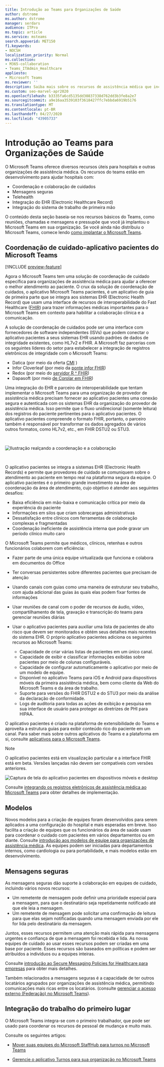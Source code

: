 ```yaml
---
title: Introdução ao Teams para Organizações de Saúde
author: dstrome
ms.author: dstrome
manager: serdars
audience: ITPro
ms.topic: article
ms.service: msteams
search.appverid: MET150
f1.keywords:
- NOCSH
localization_priority: Normal
ms.collection:
- M365-collaboration
- Teams_ITAdmin_Healthcare
appliesto:
- Microsoft Teams
ms.reviewer: ''
description: Saiba mais sobre os recursos de assistência médica que incluem coordenação, Secure Messaging, telehealth, integração do EHR e primeira integração do sistema de trabalho.
ms.custom: seo-marvel-apr2020
ms.openlocfilehash: b3335fa6cd5135dd30837338d762dd3b3fe8a2e7
ms.sourcegitcommit: a9e16aa3539103f3618427ffc7ebbda6919b5176
ms.translationtype: MT
ms.contentlocale: pt-BR
ms.lasthandoff: 04/27/2020
ms.locfileid: "43905733"
---
```

# <a name="get-started-with-teams-for-healthcare-organizations"></a>Introdução ao Teams para Organizações de Saúde

O Microsoft Teams oferece diversos recursos úteis para hospitais e outras organizações de assistência médica. Os recursos do teams estão em desenvolvimento para ajudar hospitais com:

- Coordenação e colaboração de cuidados
- Mensagens seguras
- Telehealth
- Integração do EHR (Electronic Healthcare Record) 
- Integração do sistema de trabalho de primeira mão 

O conteúdo desta seção baseia-se nos recursos básicos do Teams, como reuniões, chamadas e mensagens e pressupõe que você já implantou o Microsoft Teams em sua organização. Se você ainda não distribuiu o Microsoft Teams, comece lendo [como implantar o Microsoft Teams](../../How-to-roll-out-teams.md).

## <a name="care-coordination---microsoft-teams-patients-app"></a>Coordenação de cuidado-aplicativo pacientes do Microsoft Teams

[!INCLUDE [preview-feature](../../includes/preview-feature.md)]

Agora o Microsoft Teams tem uma solução de coordenação de cuidado específica para organizações de assistência médica para ajudar a oferecer o melhor atendimento ao paciente. O crux da solução de coordenação de cuidados, o aplicativo Microsoft Teams pacientes, é um aplicativo de guia de primeira parte que se integra aos sistemas EHR (Electronic Health Record) que usam uma interface de recursos de interoperabilidade do Fast Healthcare ([FHIR](https://www.hl7.org/fhir/)) para trazer informações médicas importantes para o Microsoft Teams em contexto para habilitar a colaboração clínica e a comunicação.  

A solução de coordenação de cuidados pode ser uma interface com fornecedores de software independentes (ISVs) que podem conectar o aplicativo pacientes a seus sistemas EHR usando padrões de dados de integridade existentes, como HL7v2 e FHIR. A Microsoft faz parcerias com os seguintes líderes do setor para estabelecer a integração de registros eletrônicos de integridade com o Microsoft Teams:

- Datica (por meio da oferta [CMI](https://datica.com/compliant-managed-integration/) )
- Infor Cloverleaf (por meio da [ponte infor FHIR](https://pages.infor.com/hcl-infor-fhir-bridge-brochure.html))
- Redox (por meio do [servidor R ^ FHIR](https://www.redoxengine.com/fhir/))
- Dapasoft (por meio [de Corolar em FHIR](https://www.dapasoft.com/corolar-fhir-server-for-microsoft-teams/))

Uma integração do EHR e parceiro de interoperabilidade que tentam implementar o Microsoft Teams para uma organização de provedor de assistência médica precisam fornecer ao aplicativo pacientes uma conexão segura e autenticada com os sistemas EHR da organização do provedor de assistência médica. Isso permite que o fluxo unidirecional (somente leitura) dos registros do paciente pertinentes para o aplicativo pacientes. O aplicativo pacientes compreende o formato FHIR, portanto, o parceiro também é responsável por transformar os dados agregados de vários outros formatos, como HL7v2, etc., em FHIR DSTU2 ou STU3.

<br>

![Ilustração realçando a coordenação e a colaboração](../../media/ehr-1.png)

<br>

O aplicativo pacientes se integra a sistemas EHR (Electronic Health Records) e permite que provedores de cuidado se comuniquem sobre o atendimento ao paciente em tempo real na plataforma segura da equipe. O aplicativo pacientes é o primeiro grande investimento na área de coordenação da área de atendimento, cujo objetivo é atender aos seguintes desafios:

- Baixa eficiência em mão-baixa e comunicação crítica por meio da experiência do paciente
- Informações em silos que criam sobrecargas administrativas
- Dessatisfação entre clínicos com ferramentas de colaboração complexas e fragmentadas
- Coordenação ineficiente de assistência interna que pode gravar um período clínico muito caro

O Microsoft Teams permite que médicos, clínicos, retenhas e outros funcionários colaborem com eficiência:

- Fazer parte de uma única equipe virtualizada que funciona e colabora em documentos do Office
- Ter conversas persistentes sobre diferentes pacientes que precisam de atenção
- Usando canais com guias como uma maneira de estruturar seu trabalho, com ajuda adicional das guias às quais elas podem fixar fontes de informações
- Usar reuniões de canal com o poder de recursos de áudio, vídeo, compartilhamento de tela, gravação e transcrição do teams para gerenciar reuniões diárias
- Usar o aplicativo pacientes para auxiliar uma lista de pacientes de alto risco que devem ser monitorados e obtém seus detalhes mais recentes do sistema EHR. O próprio aplicativo pacientes adiciona os seguintes recursos ao Microsoft Teams:

    - Capacidade de criar várias listas de pacientes em um único canal.
    - Capacidade de exibir e classificar informações exibidas sobre pacientes por meio de colunas configuráveis.
    - Capacidade de configurar automaticamente o aplicativo por meio de um modelo de equipe.
    - Disponível no aplicativo Teams para iOS e Android para dispositivos móveis da primeira assistência médica, bem como cliente da Web do Microsoft Teams e da área de trabalho.
    - Suporte para versões do FHIR DSTU2 e do STU3 por meio da análise da declaração de conformidade.
    - Logs de auditoria para todas as ações de exibição e pesquisa em sua interface de usuário para proteger as diretrizes de PHI para HIPAA.

O aplicativo pacientes é criado na plataforma de extensibilidade do Teams e aproveita a estrutura guias para exibir conteúdo rico do paciente em um canal. Para saber mais sobre outros aplicativos do Teams e a plataforma em si, consulte [aplicativos para o Microsoft Teams](/microsoftteams/platform/concepts/apps/apps-overview).  

> [!NOTE]
> O aplicativo pacientes está em visualização particular e a interface FHIR está em beta. Versões lançadas não devem ser compatíveis com versões anteriores.

![Captura de tela do aplicativo pacientes em dispositivos móveis e desktop](../../media/ehr-2.png)

Consulte [integrando os registros eletrônicos de assistência médica ao Microsoft Teams](patients-app.md) para obter detalhes de implementação.

## <a name="templates"></a>Modelos

Novos modelos para a criação de equipes foram desenvolvidos para serem aplicados a uma configuração do hospital e mais esperadas em breve. Isso facilita a criação de equipes que os funcionários da área de saúde usam para coordenar o cuidado com pacientes em vários departamentos ou em diante. Consulte [introdução aos modelos de equipe para organizações de assistência médica](healthcare-templates.md). As equipes podem ser iniciadas para departamentos internos, como cardiologia ou para portabilidade, e mais modelos estão em desenvolvimento.

## <a name="secure-messaging"></a>Mensagens seguras

As mensagens seguras dão suporte à colaboração em equipes de cuidado, incluindo vários novos recursos:

- Um remetente de mensagem pode definir uma prioridade especial para a mensagem, para que o destinatário seja repetidamente notificado até que ele leia a mensagem.
- Um remetente de mensagem pode solicitar uma confirmação de leitura para que elas sejam notificadas quando uma mensagem enviada por ele for lida pelo destinatário da mensagem.


Juntos, esses recursos permitem uma atenção mais rápida para mensagens urgentes e confiança de que a mensagem foi recebida e lida. As novas equipes de cuidado ao usar esses recursos podem ser criadas em uma base por paciente. Esses recursos são baseados em políticas e podem ser atribuídos a indivíduos ou a equipes inteiras.

Consulte [introdução ao Secure Messaging Policies for Healthcare para empresas](messaging-policies-hc.md) para obter mais detalhes.

Também relacionados a mensagens seguras é a capacidade de ter outros locatários agrupados por organizações de assistência médica, permitindo comunicações mais ricas entre os locatários. (consulte [gerenciar o acesso externo (Federação) no Microsoft Teams](../../manage-external-access.md)).

## <a name="firstline-worker-integration"></a>Integração do trabalho do primeiro lugar

O Microsoft Teams integra-se com o primeiro trabalhador, que pode ser usado para coordenar os recursos de pessoal de mudança e muito mais.

 Consulte os seguintes artigos:

- [Mover suas equipes do Microsoft StaffHub para turnos no Microsoft Teams](../shifts/move-staffhub-teams-to-shifts-in-teams.md)

- [Gerencie o aplicativo Turnos para sua organização no Microsoft Teams](../shifts/manage-the-shifts-app-for-your-organization-in-teams.md)
